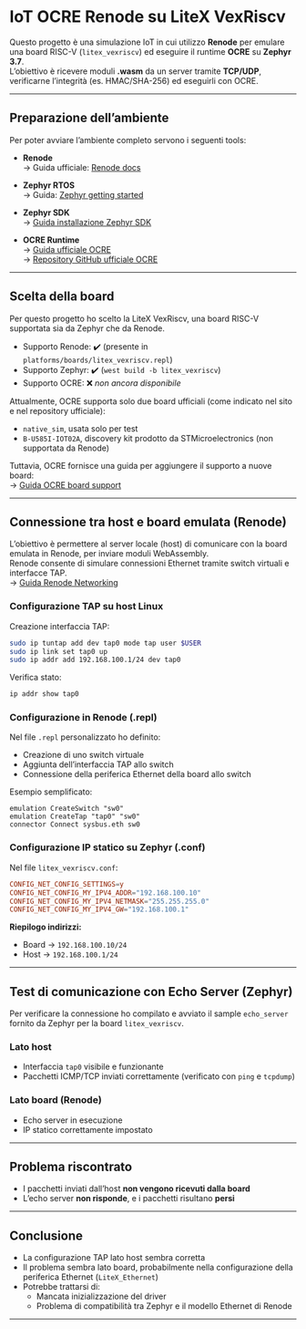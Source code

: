 # IoT OCRE Renode su LiteX VexRiscv

Questo progetto è una simulazione IoT in cui utilizzo **Renode** per emulare una board RISC-V (`litex_vexriscv`) ed eseguire il runtime **OCRE** su **Zephyr 3.7**.  
L’obiettivo è ricevere moduli **.wasm** da un server tramite **TCP/UDP**, verificarne l’integrità (es. HMAC/SHA-256) ed eseguirli con OCRE.

---

## Preparazione dell’ambiente

Per poter avviare l’ambiente completo servono i seguenti tools:

- **Renode**  
  → Guida ufficiale: [Renode docs](https://renode.readthedocs.io)

- **Zephyr RTOS**  
  → Guida: [Zephyr getting started](https://docs.zephyrproject.org/3.7.0/getting_started/index.html)

- **Zephyr SDK**  
  → [Guida installazione Zephyr SDK](https://docs.zephyrproject.org/3.7.0/develop/getting_started/index.html)

- **OCRE Runtime**  
  → [Guida ufficiale OCRE](https://docs.project-ocre.org/overview/)  
  → [Repository GitHub ufficiale OCRE](https://github.com/project-ocre/ocre-runtime)

---

## Scelta della board

Per questo progetto ho scelto la LiteX VexRiscv, una board RISC-V supportata sia da Zephyr che da Renode.

- Supporto Renode: ✔️ (presente in `platforms/boards/litex_vexriscv.repl`)
- Supporto Zephyr: ✔️ (`west build -b litex_vexriscv`)
- Supporto OCRE: ❌ *non ancora disponibile*

Attualmente, OCRE supporta solo due board ufficiali (come indicato nel sito e nel repository ufficiale):

- `native_sim`, usata solo per test
- `B-U585I-IOT02A`, discovery kit prodotto da STMicroelectronics (non supportata da Renode)

Tuttavia, OCRE fornisce una guida per aggiungere il supporto a nuove board:  
→ [Guida OCRE board support](https://docs.project-ocre.org/board-support/)

---

## Connessione tra host e board emulata (Renode)

L’obiettivo è permettere al server locale (host) di comunicare con la board emulata in Renode, per inviare moduli WebAssembly.  
Renode consente di simulare connessioni Ethernet tramite switch virtuali e interfacce TAP.  
→ [Guida Renode Networking](https://renode.readthedocs.io/en/latest/networking/wired.html)

### Configurazione TAP su host Linux

Creazione interfaccia TAP:
```bash
sudo ip tuntap add dev tap0 mode tap user $USER
sudo ip link set tap0 up
sudo ip addr add 192.168.100.1/24 dev tap0
```

Verifica stato:
```bash
ip addr show tap0
```

### Configurazione in Renode (.repl)

Nel file `.repl` personalizzato ho definito:

- Creazione di uno switch virtuale
- Aggiunta dell’interfaccia TAP allo switch
- Connessione della periferica Ethernet della board allo switch

Esempio semplificato:
```renode
emulation CreateSwitch "sw0"
emulation CreateTap "tap0" "sw0"
connector Connect sysbus.eth sw0
```

### Configurazione IP statico su Zephyr (.conf)

Nel file `litex_vexriscv.conf`:
```conf
CONFIG_NET_CONFIG_SETTINGS=y
CONFIG_NET_CONFIG_MY_IPV4_ADDR="192.168.100.10"
CONFIG_NET_CONFIG_MY_IPV4_NETMASK="255.255.255.0"
CONFIG_NET_CONFIG_MY_IPV4_GW="192.168.100.1"
```

**Riepilogo indirizzi:**

- Board → `192.168.100.10/24`  
- Host  → `192.168.100.1/24`

---

## Test di comunicazione con Echo Server (Zephyr)

Per verificare la connessione ho compilato e avviato il sample `echo_server` fornito da Zephyr per la board `litex_vexriscv`.

### Lato host

- Interfaccia `tap0` visibile e funzionante
- Pacchetti ICMP/TCP inviati correttamente (verificato con `ping` e `tcpdump`)

### Lato board (Renode)

- Echo server in esecuzione
- IP statico correttamente impostato

---

## Problema riscontrato

- I pacchetti inviati dall’host **non vengono ricevuti dalla board**
- L’echo server **non risponde**, e i pacchetti risultano **persi**

---

## Conclusione

- La configurazione TAP lato host sembra corretta
- Il problema sembra lato board, probabilmente nella configurazione della periferica Ethernet (`LiteX_Ethernet`)
- Potrebbe trattarsi di:
  - Mancata inizializzazione del driver
  - Problema di compatibilità tra Zephyr e il modello Ethernet di Renode

---
